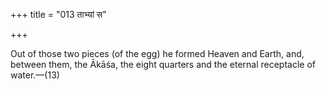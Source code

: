 +++
title = "013 ताभ्यां स"

+++

Out of those two pieces (of the egg) he formed Heaven and Earth, and, between them, the Ākāśa, the eight quarters and the eternal receptacle of water.—(13)